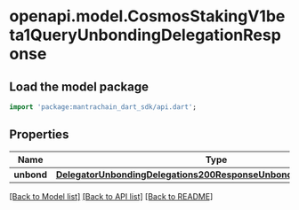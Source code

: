 # openapi.model.CosmosStakingV1beta1QueryUnbondingDelegationResponse

## Load the model package
```dart
import 'package:mantrachain_dart_sdk/api.dart';
```

## Properties
Name | Type | Description | Notes
------------ | ------------- | ------------- | -------------
**unbond** | [**DelegatorUnbondingDelegations200ResponseUnbondingResponsesInner**](DelegatorUnbondingDelegations200ResponseUnbondingResponsesInner.md) |  | [optional] 

[[Back to Model list]](../README.md#documentation-for-models) [[Back to API list]](../README.md#documentation-for-api-endpoints) [[Back to README]](../README.md)


